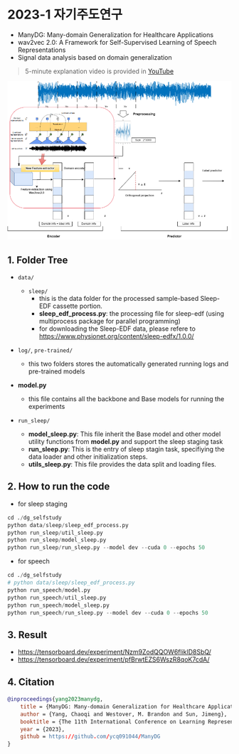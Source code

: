 # 2023-1 자기주도연구
- ManyDG: Many-domain Generalization for Healthcare Applications
- wav2vec 2.0: A Framework for Self-Supervised Learning of Speech Representations
- Signal data analysis based on domain generalization

> 5-minute explanation video is provided in [YouTube](https://drive.google.com/file/d/1ovEKEI7WhUgptVu1Gerh2lkKX_HlRGON/view?usp=sharing)



<img src="new_DG.png" width="800">

## 1. Folder Tree
- ```data/```
    - ```sleep/```
        - this is the data folder for the processed sample-based Sleep-EDF cassette portion.
        - **sleep_edf_process.py**: the processing file for sleep-edf (using multiprocess package for parallel programming)
        - for downloading the Sleep-EDF data, please refere to https://www.physionet.org/content/sleep-edfx/1.0.0/
- ```log/```, ```pre-trained/```
    - this two folders stores the automatically generated running logs and pre-trained models
- **model.py**
    - this file contains all the backbone and Base models for running the experiments

- ```run_sleep/```
    - **model_sleep.py**: This file inherit the Base model and other model utility functions from **model.py** and support the sleep staging task
    - **run_sleep.py**: This is the entry of sleep stagin task, specifiying the data loader and other initialization steps.
    - **utils_sleep.py**: This file provides the data split and loading files.

## 2. How to run the code
- for sleep staging
``` python
cd ./dg_selfstudy
python data/sleep/sleep_edf_process.py
python run_sleep/util_sleep.py
python run_sleep/model_sleep.py
python run_sleep/run_sleep.py --model dev --cuda 0 --epochs 50
```
- for speech
``` python
cd ./dg_selfstudy
# python data/sleep/sleep_edf_process.py
python run_speech/model.py
python run_speech/util_sleep.py
python run_speech/model_sleep.py
python run_speech/run_sleep.py --model dev --cuda 0 --epochs 50
```

## 3. Result
- https://tensorboard.dev/experiment/Nzm9ZodQQOW6fliklD8SbQ/
- https://tensorboard.dev/experiment/pfBrwtEZS6WszR8qoK7cdA/

## 4. Citation
```bibtex
@inproceedings{yang2023manydg,
    title = {ManyDG: Many-domain Generalization for Healthcare Applications},
    author = {Yang, Chaoqi and Westover, M. Brandon and Sun, Jimeng},
    booktitle = {The 11th International Conference on Learning Representations, {ICLR} 2023},
    year = {2023},
    github = https://github.com/ycq091044/ManyDG
}
```